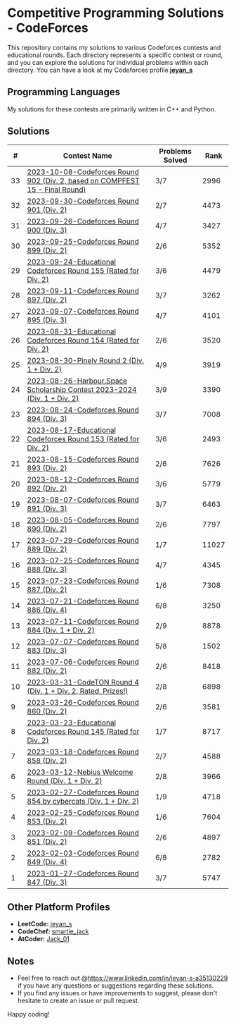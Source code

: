 # Competitive Programming Solutions - CodeForces

This repository contains my solutions to various Codeforces contests and educational rounds. Each directory represents a specific contest or round, and you can explore the solutions for individual problems within each directory. You can have a look at my Codeforces profile **[jeyan_s](https://codeforces.com/profile/jeyan_s)**

## Programming Languages

My solutions for these contests are primarily written in C++ and Python.

## Solutions

| #  | Contest Name                                           | Problems Solved | Rank  |
| -- | ------------------------------------------------------ | --------------- | ----- |
| 33 | [2023-10-08-Codeforces Round 902 (Div. 2, based on COMPFEST 15 - Final Round)](./2023-10-08-Codeforces%20Round%20902%20(Div.%202%2C%20based%20on%20COMPFEST%2015%20-%20Final%20Round)) | 3/7             | 2996  |
| 32 | [2023-09-30-Codeforces Round 901 (Div. 2)](./2023-09-30-Codeforces%20Round%20901%20(Div.%202)) | 2/7             | 4473  |
| 31 | [2023-09-26-Codeforces Round 900 (Div. 3)](./2023-09-26-Codeforces%20Round%20900%20(Div.%203)/) | 4/7             | 3427  |
| 30 | [2023-09-25-Codeforces Round 899 (Div. 2)](./2023-09-25-Codeforces%20Round%20899%20(Div.%202)/) | 2/6             | 5352  |
| 29 | [2023-09-24-Educational Codeforces Round 155 (Rated for Div. 2)](./2023-09-24-Educational%20Codeforces%20Round%20155%20(Rated%20for%20Div.%202)) | 3/6             | 4479  |
| 28 | [2023-09-11-Codeforces Round 897 (Div. 2)](./2023-09-11-Codeforces%20Round%20897%20(Div.%202)/) | 3/7             | 3262  |
| 27 | [2023-09-07-Codeforces Round 895 (Div. 3)](./2023-09-07-Codeforces%20Round%20895%20(Div.%203)/) | 4/7             | 4101  |
| 26 | [2023-08-31-Educational Codeforces Round 154 (Rated for Div. 2)](./2023-08-31-Educational%20Codeforces%20Round%20154%20(Rated%20for%20Div.%202)/) | 2/6             | 3520  |
| 25 | [2023-08-30-Pinely Round 2 (Div. 1 + Div. 2)](./2023-08-30-Pinely%20Round%202%20(Div.%201%20%2B%20Div.%202)/)                 | 4/9             | 3919   |
| 24 | [2023-08-26-Harbour.Space Scholarship Contest 2023-2024 (Div. 1 + Div. 2)](./2023-08-26-Harbour.Space%20Scholarship%20Contest%202023-2024%20(Div.%201%20%2B%20Div.%202)/) | 3/9             | 3390  |
| 23 | [2023-08-24-Codeforces Round 894 (Div. 3)](./2023-08-24-Codeforces%20Round%20894%20(Div.%203)/)                         | 3/7             | 7008  |
| 22 | [2023-08-17-Educational Codeforces Round 153 (Rated for Div. 2)](./2023-08-17-Educational%20Codeforces%20Round%20153%20(Rated%20for%20Div.%202)/) | 3/6             | 2493  |
| 21 | [2023-08-15-Codeforces Round 893 (Div. 2)](./2023-08-15-Codeforces%20Round%20893%20(Div.%202)/)                          | 2/6             | 7626  |
| 20 | [2023-08-12-Codeforces Round 892 (Div. 2)](./2023-08-12-Codeforces%20Round%20892%20(Div.%202)/)                         | 3/6             | 5779  |
| 19 | [2023-08-07-Codeforces Round 891 (Div. 3)](./2023-08-07-Codeforces%20Round%20891%20(Div.%203)/)                         | 3/7             | 6463  |
| 18 | [2023-08-05-Codeforces Round 890 (Div. 2)](./2023-08-05-Codeforces%20Round%20890%20(Div.%202)/)                         | 2/6             | 7797  |
| 17 | [2023-07-29-Codeforces Round 889 (Div. 2)](./2023-07-29-Codeforces%20Round%20889%20(Div.%202)/)                         | 1/7             | 11027 |
| 16 | [2023-07-25-Codeforces Round 888 (Div. 3)](./2023-07-25-Codeforces%20Round%20888%20(Div.%203)/)                         | 4/7             | 4345  |
| 15 | [2023-07-23-Codeforces Round 887 (Div. 2)](./2023-07-23-Codeforces%20Round%20887%20(Div.%202)/)                         | 1/6             | 7308  |
| 14 | [2023-07-21-Codeforces Round 886 (Div. 4)](./2023-07-21-Codeforces%20Round%20886%20(Div.%204)/)                         | 6/8             | 3250  |
| 13 | [2023-07-11-Codeforces Round 884 (Div. 1 + Div. 2)](./2023-07-11-Codeforces%20Round%20884%20(Div.%201%20%2B%20Div.%202)/) | 2/9             | 8878  |
| 12 | [2023-07-07-Codeforces Round 883 (Div. 3)](./2023-07-07-Codeforces%20Round%20883%20(Div.%203)/)                         | 5/8             | 1502  |
| 11 | [2023-07-06-Codeforces Round 882 (Div. 2)](./2023-07-06-Codeforces%20Round%20882%20(Div.%202)/)                         | 2/6             | 8418  |
| 10 | [2023-03-31-CodeTON Round 4 (Div. 1 + Div. 2, Rated, Prizes!)](./2023-03-31-CodeTON%20Round%204%20(Div.%201%20%2B%20Div.%202,%20Rated,%20Prizes!)/) | 2/8             | 6898  |
| 9  | [2023-03-26-Codeforces Round 860 (Div. 2)](./2023-03-26-Codeforces%20Round%20860%20(Div.%202)/)                         | 2/6             | 3581  |
| 8  | [2023-03-23-Educational Codeforces Round 145 (Rated for Div. 2)](./2023-03-23-Educational%20Codeforces%20Round%20145%20(Rated%20for%20Div.%202)/) | 1/7             | 8717  |
| 7  | [2023-03-18-Codeforces Round 858 (Div. 2)](./2023-03-18-Codeforces%20Round%20858%20(Div.%202)/)                         | 2/7             | 4588  |
| 6  | [2023-03-12-Nebius Welcome Round (Div. 1 + Div. 2)](./2023-03-12-Nebius%20Welcome%20Round%20(Div.%201%20%2B%20Div.%202)/) | 2/8             | 3966  |
| 5  | [2023-02-27-Codeforces Round 854 by cybercats (Div. 1 + Div. 2)](./2023-02-27-Codeforces%20Round%20854%20by%20cybercats%20(Div.%201%20%2B%20Div.%202)/) | 1/9             | 4718  |
| 4  | [2023-02-25-Codeforces Round 853 (Div. 2)](./2023-02-25-Codeforces%20Round%20853%20(Div.%202)/)                         | 1/6             | 7604  |
| 3  | [2023-02-09-Codeforces Round 851 (Div. 2)](./2023-02-09-Codeforces%20Round%20851%20(Div.%202)/)                         | 2/6             | 4897  |
| 2  | [2023-02-03-Codeforces Round 849 (Div. 4)](./2023-02-03-Codeforces%20Round%20849%20(Div.%204)/)                         | 6/8             | 2782  |
| 1  | [2023-01-27-Codeforces Round 847 (Div. 3)](./2023-01-27-Codeforces%20Round%20847%20(Div.%203)/)                         | 3/7             | 5747  |

## Other Platform Profiles

- **LeetCode:** [jeyan_s](https://leetcode.com/jeyan_s)
- **CodeChef:** [smartie_jack](https://codechef.com/users/smartie_jack)
- **AtCoder:** [Jack_01](http://atcoder.jp/users/Jack_01)


## Notes

- Feel free to reach out @https://www.linkedin.com/in/jeyan-s-a35130229 if you have any questions or suggestions regarding these solutions.
- If you find any issues or have improvements to suggest, please don't hesitate to create an issue or pull request.

Happy coding!
